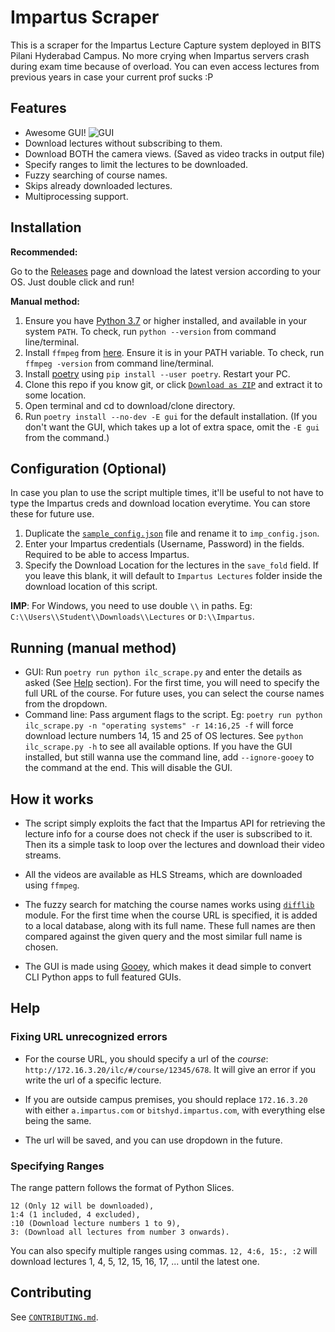 # Impartus Scraper

This is a scraper for the Impartus Lecture Capture system deployed in BITS Pilani Hyderabad Campus. No more crying when Impartus servers crash during exam time because of overload. You can even access lectures from previous years in case your current prof sucks :P

## Features
* Awesome GUI!
	![GUI](assets/screenshot.png)
* Download lectures without subscribing to them.
* Download BOTH the camera views. (Saved as video tracks in output file)
* Specify ranges to limit the lectures to be downloaded.
* Fuzzy searching of course names.
* Skips already downloaded lectures.
* Multiprocessing support.

## Installation
**Recommended:** 

Go to the [Releases](https://github.com/iamkroot/ilc-scraper/releases) page and download the latest version according to your OS. Just double click and run!

**Manual method:**
1. Ensure you have [Python 3.7](https://www.python.org/downloads/) or higher installed, and available in your system `PATH`. To check, run `python --version` from command line/terminal.
2. Install `ffmpeg` from [here](http://ffmpeg.org/download.html). Ensure it is in your PATH variable. To check, run `ffmpeg -version` from command line/terminal.
3. Install [poetry](https://github.com/sdispater/poetry) using `pip install --user poetry`. Restart your PC.
4. Clone this repo if you know git, or click [`Download as ZIP`](https://github.com/iamkroot/ilc-scraper/archive/master.zip) and extract it to some location.
5. Open terminal and cd to download/clone directory.
6. Run `poetry install --no-dev -E gui` for the default installation. (If you don't want the GUI, which takes up a lot of extra space, omit the `-E gui` from the command.)

## Configuration (Optional)
In case you plan to use the script multiple times, it'll be useful to not have to type the Impartus creds and download location everytime. You can store these for future use.
1. Duplicate the [`sample_config.json`](sample_config.json) file and rename it to `imp_config.json`.
2. Enter your Impartus credentials (Username, Password) in the fields. Required to be able to access Impartus.
3. Specify the Download Location for the lectures in the `save_fold` field. If you leave this blank, it will default to `Impartus Lectures` folder inside the download location of this script.

**IMP**: For Windows, you need to use double `\\` in paths. Eg: `C:\\Users\\Student\\Downloads\\Lectures` or `D:\\Impartus`.

## Running (manual method)
* GUI: Run `poetry run python ilc_scrape.py` and enter the details as asked (See [Help](#help) section). For the first time, you will need to specify the full URL of the course. For future uses, you can select the course names from the dropdown.
* Command line: Pass argument flags to the script. Eg: `poetry run python ilc_scrape.py -n "operating systems" -r 14:16,25 -f` will force download lecture numbers 14, 15 and 25 of OS lectures. See `python ilc_scrape.py -h` to see all available options. If you have the GUI installed, but still wanna use the command line, add `--ignore-gooey` to the command at the end. This will disable the GUI.

## How it works
* The script simply exploits the fact that the Impartus API for retrieving the lecture info for a course does not check if the user is subscribed to it. Then its a simple task to loop over the lectures and download their video streams.

* All the videos are available as HLS Streams, which are downloaded using `ffmpeg`.

* The fuzzy search for matching the course names works using [`difflib`](https://docs.python.org/3/library/difflib.html) module. For the first time when the course URL is specified, it is added to a local database, along with its full name. These full names are then compared against the given query and the most similar full name is chosen.

* The GUI is made using [Gooey](https://github.com/chriskiehl/Gooey), which makes it dead simple to convert CLI Python apps to full featured GUIs.

## Help
### Fixing URL unrecognized errors
* For the course URL, you should specify a url of the *course*: `http://172.16.3.20/ilc/#/course/12345/678`. It will give an error if you write the url of a specific lecture.

* If you are outside campus premises, you should replace `172.16.3.20` with either `a.impartus.com` or `bitshyd.impartus.com`, with everything else being the same. 

* The url will be saved, and you can use dropdown in the future.

### Specifying Ranges
The range pattern follows the format of Python Slices.
```
12 (Only 12 will be downloaded),
1:4 (1 included, 4 excluded),
:10 (Download lecture numbers 1 to 9),
3: (Download all lectures from number 3 onwards). 
```

You can also specify multiple ranges using commas. 
`12, 4:6, 15:, :2` will download lectures 1, 4, 5, 12, 15, 16, 17, ... until the latest one.

## Contributing
See [`CONTRIBUTING.md`](CONTRIBUTING.md).
